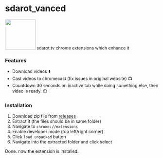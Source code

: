 # sdarot_vanced
<img src="https://user-images.githubusercontent.com/61390950/210908080-46c4a788-2191-4b3d-92e2-47fa7d5451bf.jpeg" width="100px" height="100px" />
sdarot.tv chrome extensions which enhance it

### Features
- Download videos ⬇️
- Cast videos to chromecast (fix issues in original website) 📺
- Countdown 30 seconds on inactive tab while doing something else, then video is ready. ⏲️

### Installation
1. Download zip file from [releases](https://github.com/thewh1teagle/sdarot_vanced/releases)
2. Extract it (the files should be in same folder)
3. Navigate to `chrome://extensions`
4. Enable developer mode (top left/right corner)
5. Click `load unpacked` button
6. Navigate into the extracted folder and click select

Done. now the extension is installed.
